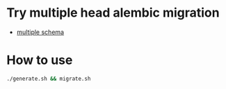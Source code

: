 # Try multiple head alembic migration

- [multiple schema](https://learningtotest.com/2021/06/17/managing-alembic-migrations-with-a-single-alembic-ini-env-py/)

# How to use

```bash
./generate.sh && migrate.sh
```